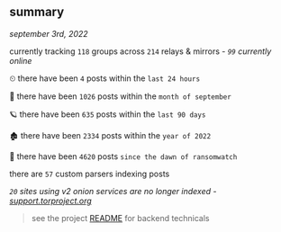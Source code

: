 
## summary
_september 3rd, 2022_

currently tracking `118` groups across `214` relays & mirrors - _`99` currently online_

⏲ there have been `4` posts within the `last 24 hours`

🦈 there have been `1026` posts within the `month of september`

🪐 there have been `635` posts within the `last 90 days`

🏚 there have been `2334` posts within the `year of 2022`

🦕 there have been `4620` posts `since the dawn of ransomwatch`

there are `57` custom parsers indexing posts

_`20` sites using v2 onion services are no longer indexed - [support.torproject.org](https://support.torproject.org/onionservices/v2-deprecation/)_

> see the project [README](https://github.com/joshhighet/ransomwatch#ransomwatch--) for backend technicals
